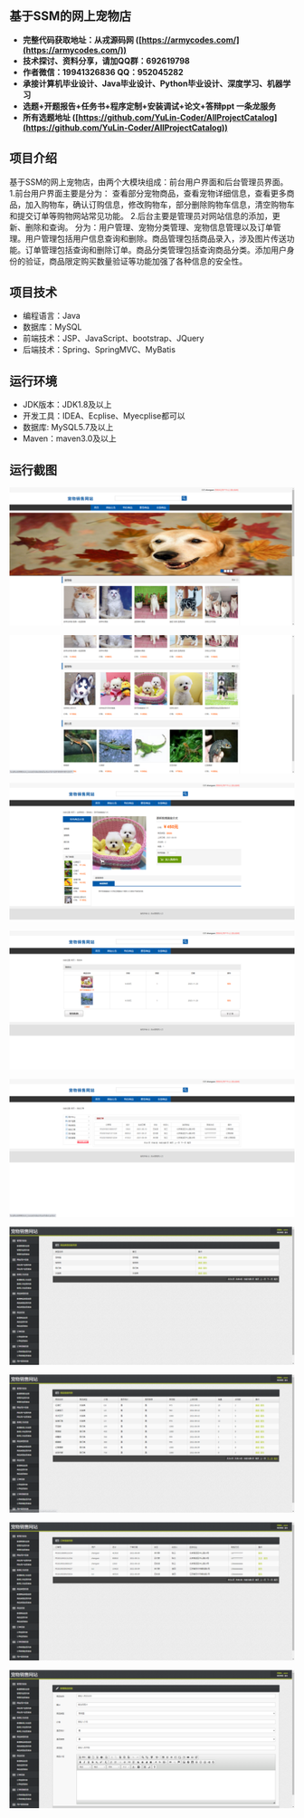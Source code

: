 ## 基于SSM的网上宠物店

- <b>完整代码获取地址：从戎源码网 ([https://armycodes.com/](https://armycodes.com/))</b>
- <b>技术探讨、资料分享，请加QQ群：692619798</b> 
- <b>作者微信：19941326836  QQ：952045282</b> 
- <b>承接计算机毕业设计、Java毕业设计、Python毕业设计、深度学习、机器学习</b>
- <b>选题+开题报告+任务书+程序定制+安装调试+论文+答辩ppt 一条龙服务</b>
- <b>所有选题地址 ([https://github.com/YuLin-Coder/AllProjectCatalog](https://github.com/YuLin-Coder/AllProjectCatalog)) </b>

## 项目介绍
基于SSM的网上宠物店，由两个大模块组成：前台用户界面和后台管理员界面。
1.前台用户界面主要是分为：
查看部分宠物商品，查看宠物详细信息，查看更多商品，加入购物车，确认订购信息，修改购物车，部分删除购物车信息，清空购物车和提交订单等购物网站常见功能。
2.后台主要是管理员对网站信息的添加，更新、删除和查询。
分为：用户管理、宠物分类管理、宠物信息管理以及订单管理。用户管理包括用户信息查询和删除。商品管理包括商品录入，涉及图片传送功能。订单管理包括查询和删除订单。商品分类管理包括查询商品分类。添加用户身份的验证，商品限定购买数量验证等功能加强了各种信息的安全性。

## 项目技术
- 编程语言：Java
- 数据库：MySQL
- 前端技术：JSP、JavaScript、bootstrap、JQuery
- 后端技术：Spring、SpringMVC、MyBatis

## 运行环境
- JDK版本：JDK1.8及以上
- 开发工具：IDEA、Ecplise、Myecplise都可以
- 数据库: MySQL5.7及以上
- Maven：maven3.0及以上

## 运行截图
![](screenshot/1.png)

![](screenshot/2.png)

![](screenshot/3.png)

![](screenshot/4.png)

![](screenshot/5.png)

![](screenshot/6.png)

![](screenshot/7.png)

![](screenshot/8.png)

![](screenshot/9.png)
